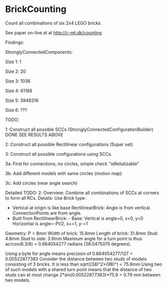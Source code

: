 # BrickCounting
Count all combinations of six 2x4 LEGO bricks

See paper on-line at at http://c-mt.dk/counting

Findings:

 StronglyConnectedComponents:

  Size 1: 1

  Size 2: 20

  Size 3: 1036

  Size 4: 61188

  Size 5: 3948316

  Size 6: ???


 
TODO:

1: Construct all possible SCCs (StronglyConnectedConfigurationBuilder) DONE SEE RESULTS ABOVE

2: Construct all possible Rectilinear configurations (Super set)

3: Construct all possible configurations using SCCs.

 3a: First for connections, no circles, simple check "isRelializable"

 3b: Add different models with same circles (motion map)

 3c: Add circles (near angle search)

Detailed TODO:
2:
 Overview: Combine all combinations of SCCs at corners to form all RCs.
 Details: 
  Use Brick type: 
   - Vertical at origin is like base RectilinearBrick: Angle is from vertical. ConnectionPoints are from angle.
   - Built from RectilinearBrick: 
    - Base: Vertical is angle=0, x=0, y=0
     	   Horizontal is angle=-PI/2, x+=1, y-=1


Geometry:
 P = 8mm
 Width of brick: 15.8mm
 Length of brick: 31.8mm
 Stud: 4.8mm
 Stud to side: 3.9mm
 Maximum angle for a turn point is thus acrcos(6.3/8) = 0.664054277 radians (38.0475075 degrees). 

 Using a byte for angle means precision of
  0.664054277/127 = 0.00522877383
 Consider the distance between two studs of models consisting of 3 bricks. It is less than sqrt((3*8)^2+(9*8)^) < 75.9mm Using two of such models with a shared turn point means that the distance of two studs can at most change 2*sin(0.00522877383)*75.9 = 0.79 mm between two models. 
